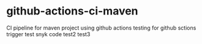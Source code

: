 # github-actions-ci-maven
CI pipeline for maven project using github actions
testing for github sctions trigger
test snyk code
test2
test3
